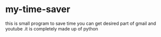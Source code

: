 # my-time-saver
this is small program to save time you can get desired part of gmail and youtube .it is completely made up of python  
